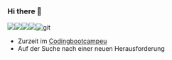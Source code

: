 ### Hi there 👋
<img src="https://img.shields.io/badge/HTML-5-blue"><img src="https://img.shields.io/badge/CSS-3-lightgreen"><img src="https://img.shields.io/badge/JS-2020-yellow"><img src="https://img.shields.io/badge/Vue.js-3-green"><img src="https://git-scm.com/" alt="git" data-canonical-src="https://img.shields.io/badge/--F05032?logo=git&amp;logoColor=ffffff" style="max-width: 100%;">
- Zurzeit im [Codingbootcampeu](https://www.coding-bootcamps.eu/)
- Auf der Suche nach einer neuen Herausforderung
<!--
**timhe375/timhe375** is a ✨ _special_ ✨ repository because its `README.md` (this file) appears on your GitHub profile.

Here are some ideas to get you started:

- 🔭 I’m currently working on ...
- 🌱 I’m currently learning ...
- 👯 I’m looking to collaborate on ...
- 🤔 I’m looking for help with ...
- 💬 Ask me about ...
- 📫 How to reach me: ...
- 😄 Pronouns: ...
- ⚡ Fun fact: ...
-->
